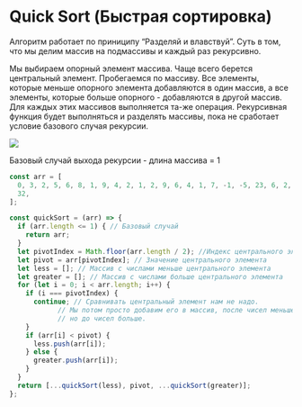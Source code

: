 # Quick Sort (Быстрая сортировка)

Алгоритм работает по приниципу “Разделяй и влавствуй”. Суть в том, что мы делим массив на подмассивы и каждый раз рекурсивно.

Мы выбираем опорный элемент массива. Чаще всего берется центральный элемент. Пробегаемся по массиву. Все элементы, которые меньше опорного элемента добавляются в один массив, а все элементы, которые больше опорного - добавляются в другой массив. Для каждых этих массивов выполняется та-же операция. Рекурсивная функция будет выполняться и разделять массивы, пока не сработает условие базового случая рекурсии.

![](https://dev-gang.ru/static/storage/64737571173099104103057804300774329073.jpg)

Базовый случай выхода рекурсии - длина массива = 1

```ts
const arr = [
  0, 3, 2, 5, 6, 8, 1, 9, 4, 2, 1, 2, 9, 6, 4, 1, 7, -1, -5, 23, 6, 2, 35, 6, 3,
  32,
];

const quickSort = (arr) => {
  if (arr.length <= 1) { // Базовый случай
    return arr;
  }
  let pivotIndex = Math.floor(arr.length / 2); //Индекс центрального элемента
  let pivot = arr[pivotIndex]; // Значение центрального элемента
  let less = []; // Массив с числами меньше центрального элемента
  let greater = []; // Массив с числами больше центрального элемента
  for (let i = 0; i < arr.length; i++) {
    if (i === pivotIndex) {
      continue; // Сравнивать центральный элемент нам не надо. 
			// Мы потом просто добавим его в массив, после чисел меньше, 
			// но до чисел больше.
    }
    if (arr[i] < pivot) {
      less.push(arr[i]);
    } else {
      greater.push(arr[i]);
    }
  }
  return [...quickSort(less), pivot, ...quickSort(greater)];
};
```